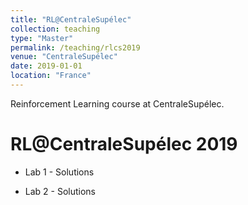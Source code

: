 ```yaml
---
title: "RL@CentraleSupélec"
collection: teaching
type: "Master"
permalink: /teaching/rlcs2019
venue: "CentraleSupélec"
date: 2019-01-01
location: "France"
---
```


Reinforcement Learning course at CentraleSupélec.


RL@CentraleSupélec 2019
=======================

* Lab 1 - Solutions

* Lab 2 - Solutions